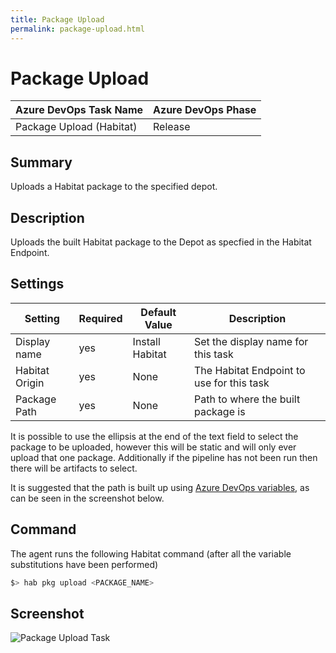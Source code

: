 ```yaml
---
title: Package Upload
permalink: package-upload.html
---
```


# Package Upload

| **Azure DevOps Task Name**       | **Azure DevOps Phase** |
|--------------------------|----------------|
| Package Upload (Habitat) | Release        |

## Summary

Uploads a Habitat package to the specified depot.

## Description

Uploads the built Habitat package to the Depot as specfied in the Habitat Endpoint.

## Settings

| Setting        | Required | Default Value   | Description                               |
|----------------|----------|-----------------|-------------------------------------------|
| Display name   | yes      | Install Habitat | Set the display name for this task        |
| Habitat Origin | yes      | None            | The Habitat Endpoint to use for this task |
| Package Path   | yes      | None            | Path to where the built package is        |

It is possible to use the ellipsis at the end of the text field to select the package to be uploaded, however this will be static and will only ever upload that one package. Additionally if the pipeline has not been run then there will be artifacts to select.

It is suggested that the path is built up using [Azure DevOps variables](https://www.visualstudio.com/en-us/docs/build/define/variables), as can be seen in the screenshot below.

## Command

The agent runs the following Habitat command (after all the variable substitutions have been performed)

```bash
$> hab pkg upload <PACKAGE_NAME>
```

## Screenshot

![Package Upload Task](/images/package_upload.png)
